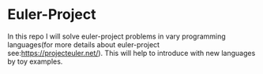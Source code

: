 # Euler-Project
In this repo I will solve euler-project problems in vary programming languages(for more details about euler-project see:https://projecteuler.net/). This will help to introduce with new languages by toy examples.
